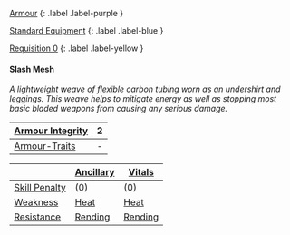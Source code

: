 
[Armour](Game/Armour-List)
{: .label .label-purple }

[Standard Equipment](Game/Standard-Equipment)
{: .label .label-blue }

[Requisition 0](Game/Deployment#Requisition)
{: .label .label-yellow }
#### Slash Mesh
*A lightweight weave of flexible carbon tubing worn as an undershirt and leggings. This weave helps to mitigate energy as well as stopping most basic bladed weapons from causing any serious damage.*

| [Armour Integrity](Game/Core/Armour#Armour%20Integrity) | 2 |
| :---- | :---- |
| [Armour-Traits](Game/Core/Armour-Traits) | - |

|  | [Ancillary](Game/Core/Injury#Ancillary) | [Vitals](Game/Core/Injury#Vitals) |
| ---- | ---- | ---- |
| [Skill Penalty](Game/Core/Armour#Skill%20Penalty) | (0) | (0) |
| [Weakness](Game/Core/Armour#Weakness%20and%20Resistance) | [Heat](Game/Core/Injury#Heat) | [Heat](Game/Core/Injury#Heat) |
| [Resistance](Game/Core/Armour#Weakness%20and%20Resistance) | [Rending](Game/Core/Injury#Rending) | [Rending](Game/Core/Injury#Rending) |

